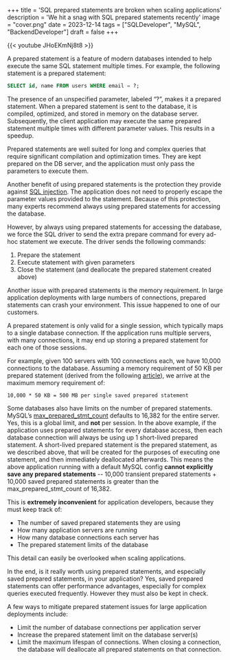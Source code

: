 +++
title = 'SQL prepared statements are broken when scaling applications'
description = 'We hit a snag with SQL prepared statements recently'
image = "cover.png"
date = 2023-12-14
tags = ["SQLDeveloper", "MySQL", "BackendDeveloper"]
draft = false
+++

{{< youtube JHoEKmNj8t8 >}}

A prepared statement is a feature of modern databases intended to help execute the same SQL
statement multiple times. For example, the following statement is a prepared statement:

```sql
SELECT id, name FROM users WHERE email = ?;
```

The presence of an unspecified parameter, labeled “?”, makes it a prepared statement. When a
prepared statement is sent to the database, it is compiled, optimized, and stored in memory on the
database server. Subsequently, the client application may execute the same prepared statement
multiple times with different parameter values. This results in a speedup.

Prepared statements are well suited for long and complex queries that require significant
compilation and optimization times. They are kept prepared on the DB server, and the application
must only pass the parameters to execute them.

Another benefit of using prepared statements is the protection they provide
against [SQL injection](https://owasp.org/www-community/attacks/SQL_Injection). The application does
not need to properly escape the parameter values provided to the statement. Because of this
protection, many experts recommend always using prepared statements for accessing the database.

However, by always using prepared statements for accessing the database, we force the SQL driver to
send the extra prepare command for every ad-hoc statement we execute. The driver sends the following
commands:

1. Prepare the statement
2. Execute statement with given parameters
3. Close the statement (and deallocate the prepared statement created above)

Another issue with prepared statements is the memory requirement. In large application deployments
with large numbers of connections, prepared statements can crash your environment. This issue
happened to one of our customers.

A prepared statement is only valid for a single session, which typically maps to a single database
connection. If the application runs multiple servers, with many connections, it may end up storing a
prepared statement for each one of those sessions.

For example, given 100 servers with 100 connections each, we have 10,000 connections to the
database. Assuming a memory requirement of 50 KB per prepared statement (derived from the
following [article](https://blog.searce.com/how-max-prepared-stmt-count-bring-down-the-production-mysql-system-6ca28e577663)),
we arrive at the maximum memory requirement of:

```
10,000 * 50 KB = 500 MB per single saved prepared statement
```

Some databases also have limits on the number of prepared statements. MySQL’s
[max_prepared_stmt_count](https://dev.mysql.com/doc/refman/8.0/en/server-system-variables.html#sysvar_max_prepared_stmt_count) defaults to 16,382 for the entire server. Yes, this is a global limit, and
**not** per session. In the above example, if the application uses prepared statements for every
database access, then each database connection will always be using up 1 short-lived prepared
statement. A short-lived prepared statement is the prepared statement, as we described above, that
will be created for the purposes of executing one statement, and then immediately deallocated
afterwards. This means the above application running with a default MySQL config **cannot explicitly
save any prepared statements** -- 10,000 transient prepared statements + 10,000 saved prepared
statements is greater than the max_prepared_stmt_count of 16,382.

This is **extremely inconvenient** for application developers, because they must keep track of:
- The number of saved prepared statements they are using
- How many application servers are running
- How many database connections each server has
- The prepared statement limits of the database 

This detail can easily be overlooked when scaling applications.

In the end, is it really worth using prepared statements, and especially saved prepared statements, in your application? Yes, saved prepared statements can offer performance advantages, especially for complex queries executed frequently. However they must also be kept in check.

A few ways to mitigate prepared statement issues for large application deployments include:
- Limit the number of database connections per application server
- Increase the prepared statement limit on the database server(s)
- Limit the maximum lifespan of connections. When closing a connection, the database will deallocate all prepared statements on that connection.
